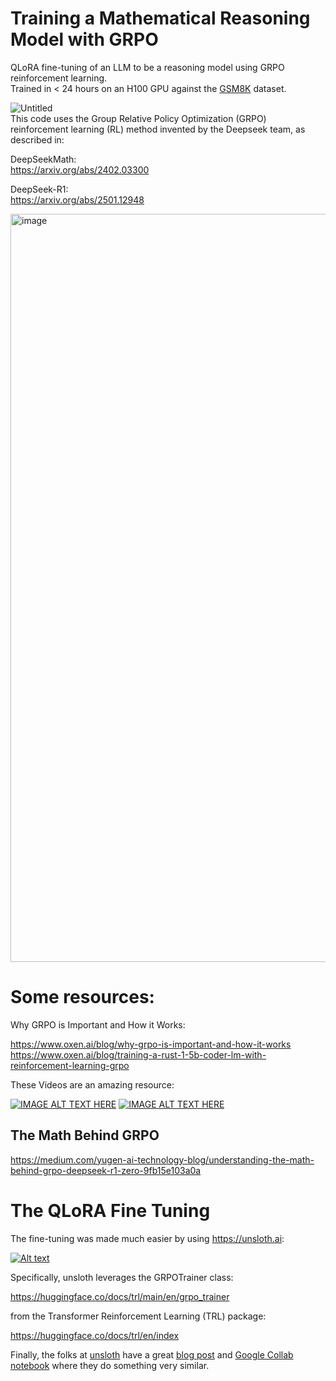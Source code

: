 # Training a Mathematical Reasoning Model with GRPO
QLoRA fine-tuning of an LLM to be a reasoning model using GRPO reinforcement learning.  
Trained in < 24 hours on an H100 GPU against the [GSM8K](https://github.com/openai/grade-school-math) dataset.  

  

![Untitled](https://github.com/user-attachments/assets/a0fbdfe4-f796-4a82-b0a8-035318b6e8d2)  
This code uses the Group Relative Policy Optimization (GRPO) reinforcement learning (RL) method invented by the Deepseek team, as described in:  

DeepSeekMath:  
https://arxiv.org/abs/2402.03300  

DeepSeek-R1:  
https://arxiv.org/abs/2501.12948  

<img width="1197" alt="image" src="https://github.com/user-attachments/assets/72be5d9a-71e5-460f-878d-103562b80585" />


  
# Some resources:
Why GRPO is Important and How it Works:  

https://www.oxen.ai/blog/why-grpo-is-important-and-how-it-works  
https://www.oxen.ai/blog/training-a-rust-1-5b-coder-lm-with-reinforcement-learning-grpo  

These Videos are an amazing resource:

[![IMAGE ALT TEXT HERE](https://img.youtube.com/vi/90ImcYM0xWc/0.jpg)](https://www.youtube.com/watch?v=90ImcYM0xWc)
[![IMAGE ALT TEXT HERE](https://img.youtube.com/vi/-7Y4s7ItQQ4/0.jpg)](https://www.youtube.com/watch?v=-7Y4s7ItQQ4)

  

## The Math Behind GRPO
https://medium.com/yugen-ai-technology-blog/understanding-the-math-behind-grpo-deepseek-r1-zero-9fb15e103a0a


# The QLoRA Fine Tuning 

The fine-tuning was made much easier by using https://unsloth.ai:

[![Alt text](https://github.com/user-attachments/assets/303f049a-ea6b-48ac-ab08-ab85f3ed2384)](https://unsloth.ai)

Specifically, unsloth leverages the GRPOTrainer class:

https://huggingface.co/docs/trl/main/en/grpo_trainer  
  
from the Transformer Reinforcement Learning (TRL) package:   
  
https://huggingface.co/docs/trl/en/index

  
Finally, the folks at [unsloth](https://unsloth.ai) have a great [blog post](https://unsloth.ai/blog/r1-reasoning) and [Google Collab notebook](https://colab.research.google.com/github/unslothai/notebooks/blob/main/nb/Llama3.1_(8B)-GRPO.ipynb) where they do something very similar.



